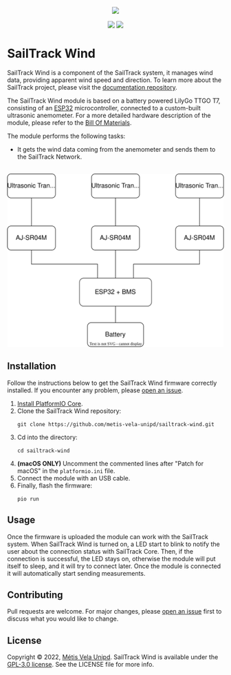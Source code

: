 <p align="center">
  <img src="https://raw.githubusercontent.com/metis-vela-unipd/sailtrack-docs/main/Assets/SailTrack%20Logo.svg" width="180">
</p>

<p align="center">
  <img src="https://img.shields.io/github/license/metis-vela-unipd/sailtrack-wind" />
  <img src="https://img.shields.io/github/v/release/metis-vela-unipd/sailtrack-wind" />
</p>

# SailTrack Wind

SailTrack Wind is a component of the SailTrack system, it manages wind data, providing apparent wind speed and direction. To learn more about the SailTrack project, please visit the [documentation repository](https://github.com/metis-vela-unipd/sailtrack-docs).

The SailTrack Wind module is based on a battery powered LilyGo TTGO T7, consisting of an [ESP32](https://www.espressif.com/en/products/socs/esp32) microcontroller, connected to a custom-built ultrasonic anemometer. For a more detailed hardware description of the module, please refer to the [Bill Of Materials](hardware/BOM.csv).

The module performs the following tasks:

* It gets the wind data coming from the anemometer and sends them to the SailTrack Network.

<p align="center">
  <br/>
  <img src="hardware/Connection Diagram.svg">
</p>

## Installation

Follow the instructions below to get the SailTrack Wind firmware correctly installed. If you encounter any problem, please [open an issue](https://github.com/metis-vela-unipd/sailtrack-wind/issues/new).

1. [Install PlatformIO Core](https://docs.platformio.org/en/latest/core/installation/index.html).
2. Clone the SailTrack Wind repository:
   ```
   git clone https://github.com/metis-vela-unipd/sailtrack-wind.git 
   ``` 
3. Cd into the directory:
   ```
   cd sailtrack-wind
   ```
4. **(macOS ONLY)** Uncomment the commented lines after "Patch for macOS" in the `platformio.ini` file.
5. Connect the module with an USB cable.
6. Finally, flash the firmware:
   ```
   pio run
   ```

## Usage

Once the firmware is uploaded the module can work with the SailTrack system. When SailTrack Wind is turned on, a LED start to blink to notify the user about the connection status with SailTrack Core. Then, if the connection is successful, the LED stays on, otherwise the module will put itself to sleep, and it will try to connect later. Once the module is connected it will automatically start sending measurements.

## Contributing

Pull requests are welcome. For major changes, please [open an issue](https://github.com/metis-vela-unipd/sailtrack-wind/issues/new) first to discuss what you would like to change.

## License

Copyright © 2022, [Métis Vela Unipd](https://github.com/metis-vela-unipd). SailTrack Wind is available under the [GPL-3.0 license](https://www.gnu.org/licenses/gpl-3.0.en.html). See the LICENSE file for more info.
